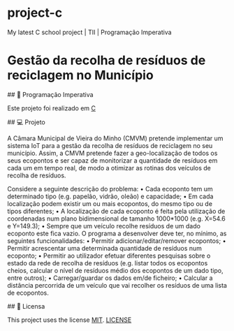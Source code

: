 # project-c
My latest C school project | TII | Programação Imperativa

# Gestão da recolha de resíduos de reciclagem no Município

## :rocket: Programação Imperativa

Este projeto foi realizado em [C](https://docs.microsoft.com/en-us/dotnet/c/)

## 💻 Projeto

A Câmara Municipal de Vieira do Minho (CMVM) pretende implementar um sistema IoT para a gestão da recolha de resíduos de reciclagem no seu município. Assim, a CMVM pretende fazer a geo-localização de todos os seus ecopontos e ser capaz de monitorizar a quantidade de resíduos em cada um em tempo real, de modo a otimizar as rotinas dos veículos de recolha de resíduos.

Considere a seguinte descrição do problema:
  • Cada ecoponto tem um determinado tipo (e.g. papelão, vidrão, oleão) e capacidade;
  • Em cada localização podem existir um ou mais ecopontos, do mesmo tipo ou de tipos diferentes;
  • A localização de cada ecoponto é feita pela utilização de coordenadas num plano bidimensional de tamanho 1000*1000 (e.g. X=54.6 e Y=149.3);
  • Sempre que um veículo recolhe resíduos de um dado ecoponto este fica vazio.
  O programa a desenvolver deve ter, no mínimo, as seguintes funcionalidades:
    • Permitir adicionar/editar/remover ecopontos;
    • Permitir acrescentar uma determinada quantidade de resíduos num ecoponto;
    • Permitir ao utilizador efetuar diferentes pesquisas sobre o estado da rede de recolha de resíduos (e.g. listar todos os ecopontos cheios, calcular o nível de resíduos médio        dos ecopontos de um dado tipo, entre outros);
    • Carregar/guardar os dados em/de ficheiro;
    • Calcular a distância percorrida de um veículo que vai recolher os resíduos de uma lista de ecopontos.

## 📃 Licensa

This project uses the license [MIT][mit]. [LICENSE](https://github.com/TerritorialBreak5/project-c/blob/main/LICENSE)

[mit]:https://opensource.org/licenses/MIT
